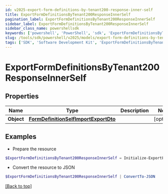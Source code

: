 ```yaml
---
id: v2025-export-form-definitions-by-tenant200-response-inner-self
title: ExportFormDefinitionsByTenant200ResponseInnerSelf
pagination_label: ExportFormDefinitionsByTenant200ResponseInnerSelf
sidebar_label: ExportFormDefinitionsByTenant200ResponseInnerSelf
sidebar_class_name: powershellsdk
keywords: ['powershell', 'PowerShell', 'sdk', 'ExportFormDefinitionsByTenant200ResponseInnerSelf', 'V2025ExportFormDefinitionsByTenant200ResponseInnerSelf'] 
slug: /tools/sdk/powershell/v2025/models/export-form-definitions-by-tenant200-response-inner-self
tags: ['SDK', 'Software Development Kit', 'ExportFormDefinitionsByTenant200ResponseInnerSelf', 'V2025ExportFormDefinitionsByTenant200ResponseInnerSelf']
---
```



# ExportFormDefinitionsByTenant200ResponseInnerSelf

## Properties

Name | Type | Description | Notes
------------ | ------------- | ------------- | -------------
**Object** | [**FormDefinitionSelfImportExportDto**](form-definition-self-import-export-dto) |  | [optional] 

## Examples

- Prepare the resource
```powershell
$ExportFormDefinitionsByTenant200ResponseInnerSelf = Initialize-ExportFormDefinitionsByTenant200ResponseInnerSelf  -Object null
```

- Convert the resource to JSON
```powershell
$ExportFormDefinitionsByTenant200ResponseInnerSelf | ConvertTo-JSON
```


[[Back to top]](#) 

